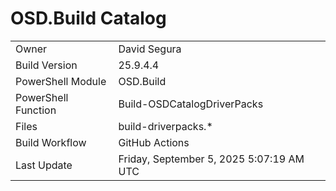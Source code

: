 ﻿# OSD.Build Catalog

| | |
|-|-|
| Owner | David Segura |
| Build Version | 25.9.4.4 |
| PowerShell Module | OSD.Build |
| PowerShell Function | Build-OSDCatalogDriverPacks |
| Files | build-driverpacks.* |
| Build Workflow | GitHub Actions |
| Last Update | Friday, September 5, 2025 5:07:19 AM UTC |

